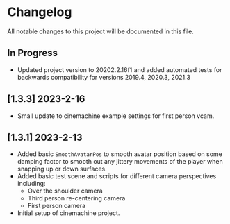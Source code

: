 # Changelog

All notable changes to this project will be documented in this file.

## In Progress

* Updated project version to 20202.2.16f1 and added automated tests for
    backwards compatibility for versions 2019.4, 2020.3, 2021.3

## [1.3.3] 2023-2-16

* Small update to cinemachine example settings for first person vcam.

## [1.3.1] 2023-2-13

* Added basic `SmoothAvatarPos` to smooth avatar position based on some damping
    factor to smooth out any jittery movements of the player when snapping
    up or down surfaces.
* Added basic test scene and scripts for different camera perspectives including:
    * Over the shoulder camera
    * Third person re-centering camera
    * First person camera
* Initial setup of cinemachine project.
